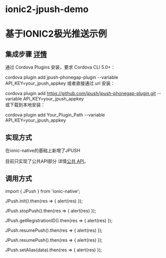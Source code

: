 # ionic2-jpush-demo
# 基于IONIC2极光推送示例


## 集成步骤   [详情](https://github.com/jpush/jpush-phonegap-plugin)

通过 Cordova Plugins 安装，要求 Cordova CLI 5.0+：

cordova plugin add jpush-phonegap-plugin --variable API_KEY=your_jpush_appkey
或者直接通过 url 安装：

cordova plugin add https://github.com/jpush/jpush-phonegap-plugin.git --variable API_KEY=your_jpush_appkey  
或下载到本地安装：

cordova plugin add Your_Plugin_Path  --variable API_KEY=your_jpush_appkey



## 实现方式
在ionic-native的基础上新增了JPUSH


目前只实现了公共API部分 详情[公共 API]( https://github.com/jpush/jpush-phonegap-plugin/blob/master/doc/Common_detail_api.md)。

## 调用方式

import { JPush } from 'ionic-native';

JPush.init().then(res => { alert(res) });

JPush.stopPush().then(res => { alert(res) });

JPush.getRegistrationID().then(res => { alert(res) });

JPush.resumePush().then(res => { alert(res) });

JPush.resumePush().then(res => { alert(res) });

JPush.setAlias(data).then(res => { alert(res) });
